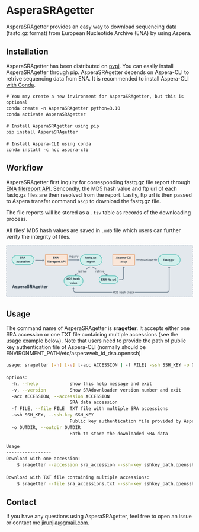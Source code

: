 # AsperaSRAgetter
AsperaSRAgetter provides an easy way to download sequencing data (fastq.gz format) from European Nucleotide Archive (ENA) by using Aspera.

## Installation
AsperaSRAgetter has been distributed on [pypi](https://pypi.org/project/AsperaSRAgetter/). You can easily install AsperaSRAgetter through pip. AsperaSRAgetter depends on Aspera-CLI to retrive sequencing data from ENA. It is recommended to install Aspera-CLI [with Conda](https://anaconda.org/hcc/aspera-cli).

```shell
# You may create a new invironment for AsperaSRAgetter, but this is optional
conda create -n AsperaSRAgetter python=3.10
conda activate AsperaSRAgetter

# Install AsperaSRAgetter using pip
pip install AsperaSRAgetter

# Install Aspera-CLI using conda
conda install -c hcc aspera-cli
```

## Workflow

AsperaSRAgetter first inquiry for corresponding fastq.gz file report through [ENA filereport API](https://www.ebi.ac.uk/ena/portal/api/). Sencondly, the MD5 hash value and ftp url of each fastq.gz files are then resolved from the report. Lastly, ftp url is then passed to Aspera transfer command `ascp`
to download the fastq.gz file.

The file reports will be stored as a `.tsv` table as records of the downloading process. 

All files' MD5 hash values are saved in `.md5` file which users can further verify the integrity of files.

![workflow](AsperaSRAgetter/static/workflow.png) 

## Usage

The command name of AsperaSRAgetter is **sragetter**. It accepts either one SRA accession or one TXT file containing multiple accessions (see the usage example below). 
Note that users need to provide the path of public key authentication file of Aspera-CLI (normally should be ENVIRONMENT_PATH/etc/asperaweb_id_dsa.openssh)

```bash
usage: sragetter [-h] [-v] [-acc ACCESSION | -f FILE] -ssh SSH_KEY -o OUTDIR

options:
  -h, --help            show this help message and exit
  -v, --version         Show SRAdownloader version number and exit
  -acc ACCESSION, --accession ACCESSION
                        SRA data accession
  -f FILE, --file FILE  TXT file with multiple SRA accessions
  -ssh SSH_KEY, --ssh-key SSH_KEY
                        Public key authentication file provided by Aspera command line client download package as the 'asperaweb_id_dsa.openssh' file
  -o OUTDIR, --outdir OUTDIR
                        Path to store the downloaded SRA data

Usage
-----------------
Download with one accession:
    $ sragetter --accession sra_accession --ssh-key sshkey_path.openssh --outdir outdir_path

Download with TXT file containing multiple accessions:
    $ sragetter --file sra_accessions.txt --ssh-key sshkey_path.openssh --outdir outdir_path
```

## Contact
If you have any questions using AsperaSRAgetter, feel free to open an issue or contact me jirunjia@gmail.com.